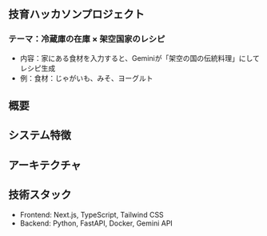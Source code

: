 ## 技育ハッカソンプロジェクト

### テーマ：冷蔵庫の在庫 × 架空国家のレシピ
- 内容：家にある食材を入力すると、Geminiが「架空の国の伝統料理」にしてレシピ生成
- 例：食材：じゃがいも、みそ、ヨーグルト

## 概要

## システム特徴

## アーキテクチャ

## 技術スタック
- Frontend: Next.js, TypeScript, Tailwind CSS
- Backend: Python, FastAPI, Docker, Gemini API
